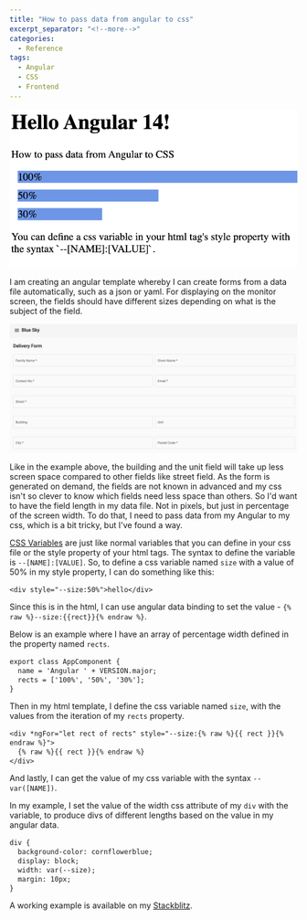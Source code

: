 ```yaml
---
title: "How to pass data from angular to css"
excerpt_separator: "<!--more-->"
categories:
  - Reference
tags:
  - Angular
  - CSS
  - Frontend
---
```


![How to pass data from angular to css](/assets/images/2022/09/how-to-pass-data-from-ng-to-css.png)

I am creating an angular template whereby I can create forms from a data file automatically, such as a json or yaml. For displaying on the monitor screen, the fields should have different sizes depending on what is the subject of the field. 

![angular-form](/assets/images/2022/09/angular-form.png)

Like in the example above, the building and the unit field will take up less screen space compared to other fields like street field. As the form is generated on demand, the fields are not known in advanced and my css isn't so clever to know which fields need less space than others. So I'd want to have the field length in my data file. Not in pixels, but just in percentage of the screen width. To do that, I need to pass data from my Angular to my css, which is a bit tricky, but I've found a way.

[CSS Variables](https://www.w3schools.com/css/css3_variables.asp) are just like normal variables that you can define in your css file or the style property of your html tags. The syntax to define the variable is `--[NAME]:[VALUE]`. So, to define a css variable named `size` with a value of 50% in my style property, I can do something like this:

```
<div style="--size:50%">hello</div>
```

Since this is in the html, I can use angular data binding to set the value - `{% raw %}--size:{{rect}}{% endraw %}`. 

Below is an example where I have an array of percentage width defined in the property named `rects`.

```
export class AppComponent {
  name = 'Angular ' + VERSION.major;
  rects = ['100%', '50%', '30%'];
}
```

Then in my html template, I define the css variable named `size`, with the values from the iteration of my `rects` property.

```
<div *ngFor="let rect of rects" style="--size:{% raw %}{{ rect }}{% endraw %}">
  {% raw %}{{ rect }}{% endraw %}
</div>
```

And lastly, I can get the value of my css variable with the syntax `--var([NAME])`. 

In my example, I set the value of the width css attribute of my `div` with the variable, to produce divs of different lengths based on the value in my angular data.

```
div {
  background-color: cornflowerblue;
  display: block;
  width: var(--size);
  margin: 10px;
}
```

A working example is available on my [Stackblitz](https://stackblitz.com/edit/angular-ivy-a5fjxc).

